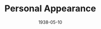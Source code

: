 ---
title: Personal Appearance
date: 1938-05-10
closing_date: 1938-05-12
layout: productions
featured_image: 
image_caption:
image_credit:
playbill: 
category: 
Theatre: Theatre Jacksonville
Venue: Little Theatre
cast:
  Alex Pillsbury: Alex Pillsbury
  Aunt Kate Barnaby: Dorothy Harlan
  Carole Arden: Kay Godshalk
  Chester Norton (Bud): William Blois, Jr.
  Clyde Pelton: Kingston Newman
  Gene Tuttle: Lawrence Case
  Gladys Kelcey: Susie McRae
  Jessie: Mildred Perry
  Johnson: Kenneth Godschalk
  Joyce Struthers: Bernice Klepper
  Mrs. Struthers (Addie): Effie Taylor Caldwell
  Stokes Perry: Stokes Perry
crew:
  Director: Huron L. Blyden
  Lighting and Sound Effects:
    - Earl DeFlorin
    - Herbert Swisher
  Mary Courtney: Mary Courtney
  Prop Assistant: Mary Courtney
  Props: Mrs. H. Ward Preston
orchestra:
external_links:
---